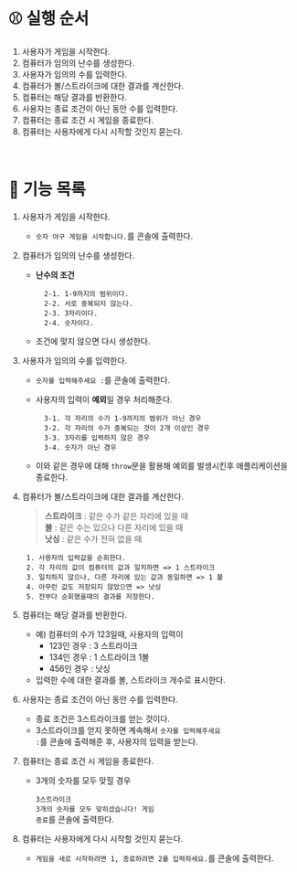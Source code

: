 # ⚾ 실행 순서
1. 사용자가 게임을 시작한다.
2. 컴퓨터가 임의의 난수를 생성한다. 
3. 사용자가 임의의 수를 입력한다.  
4. 컴퓨터가 볼/스트라이크에 대한 결과를 계산한다. 
5. 컴퓨터는 해당 결과를 반환한다.
6. 사용자는 종료 조건이 아닌 동안 수를 입력한다.
7. 컴퓨터는 종료 조건 시 게임을 종료한다. 
8. 컴퓨터는 사용자에게 다시 시작할 것인지 묻는다. 

<br/>

# 🚀 기능 목록

1. 사용자가 게임을 시작한다.
    - <code>숫자 야구 게임을 시작합니다.</code>를 콘솔에 출력한다. 

2. 컴퓨터가 임의의 난수를 생성한다. 
    - <b>난수의 조건</b>
        
            2-1. 1-9까지의 범위이다.
            2-2. 서로 중복되지 않는다.
            2-3. 3자리이다.
            2-4. 숫자이다.
        
    - 조건에 맞지 않으면 다시 생성한다. 
    
3. 사용자가 임의의 수를 입력한다. 
    - <code>숫자를 입력해주세요 :</code>를 콘솔에 출력한다. 
    - 사용자의 입력이 <b>예외</b>일 경우 처리해준다. 
            
            3-1. 각 자리의 수가 1-9까지의 범위가 아닌 경우
            3-2. 각 자리의 수가 중복되는 것이 2개 이상인 경우
            3-3. 3자리를 입력하지 않은 경우
            3-4. 숫자가 아닌 경우

    - 이와 같은 경우에 대해 <code>throw</code>문을 활용해 예외를 발생시킨후 애플리케이션을 종료한다. 


4. 컴퓨터가 볼/스트라이크에 대한 결과를 계산한다. 
    > **스트라이크** : 같은 수가 같은 자리에 있을 때<br/>
    >**볼** : 같은 수는 있으나 다른 자리에 있을 때<br/>
    >**낫싱** : 같은 수가 전혀 없을 때

        1. 사용자의 입력값을 순회한다.
        2. 각 자리의 값이 컴퓨터의 값과 일치하면 => 1 스트라이크 
        3. 일치하지 않으나, 다른 자리에 있는 값과 동일하면 => 1 볼
        4. 아무런 값도 저장되지 않았으면 => 낫싱  
        5. 전부다 순회했을때의 결과를 저장한다.


5. 컴퓨터는 해당 결과를 반환한다.
    - 예) 컴퓨터의 수가 123일때, 사용자의 입력이
        - 123인 경우 : 3 스트라이크
        - 134인 경우 : 1 스트라이크 1볼 
        - 456인 경우 : 낫싱
    - 입력한 수에 대한 결과를 볼, 스트라이크 개수로 표시한다. 

6. 사용자는 종료 조건이 아닌 동안 수를 입력한다.
    - 종료 조건은 3스트라이크를 얻는 것이다. 
    - 3스트라이크를 얻지 못하면 계속해서 <code>숫자를 입력해주세요 :</code>를 콘솔에 출력해준 후, 사용자의 입력을 받는다. 
    
7. 컴퓨터는 종료 조건 시 게임을 종료한다.
    - 3개의 숫자를 모두 맞힐 경우
        
        <code>3스트라이크<br/>3개의 숫자를 모두 맞히셨습니다! 게임 종료</code>를 콘솔에 출력한다. 
8. 컴퓨터는 사용자에게 다시 시작할 것인지 묻는다. 
    - <code>게임을 새로 시작하려면 1, 종료하려면 2를 입력하세요.</code>를 콘솔에 출력한다. 